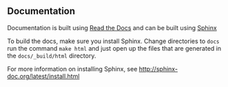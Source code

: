 ##  Documentation
Documentation is built using [Read the Docs](https://readthedocs.org/)
and can be built using [Sphinx](http://sphinx-doc.org/)

To build the docs, make sure you install Sphinx. Change directories to
`docs` run the command `make html` and just open up the files that are
generated in the `docs/_build/html` directory.

For more information on installing Sphinx, see
<http://sphinx-doc.org/latest/install.html>
